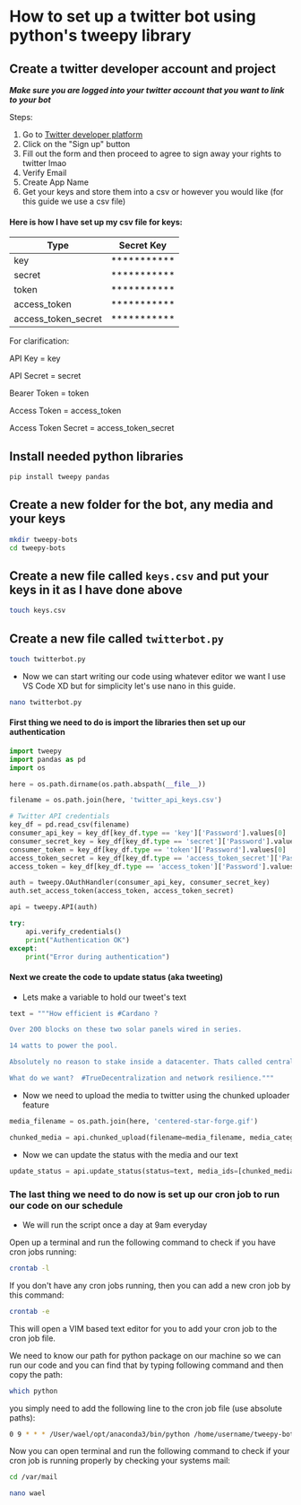 # How to set up a twitter bot using python's tweepy library

## Create a twitter developer account and project

***Make sure you are logged into your twitter account that you want to link to your bot***

Steps:

1. Go to [Twitter developer platform](https://developer.twitter.com/)
2. Click on the "Sign up" button
3. Fill out the form  and then proceed to agree to sign away your rights to twitter lmao
4. Verify Email
5. Create App Name
6. Get your keys and store them into a csv or however you would like (for this guide we use a csv file)

#### Here is how I have set up my csv file for keys:

| Type                | Secret Key   |
|---------------------|--------------|
| key                 | ***********  |
| secret              | ***********  |
| token               | ***********  |
| access_token        | ***********  |
| access_token_secret | ***********  |

For clarification:

API Key = key 

API Secret = secret 

Bearer Token = token

Access Token = access_token 

Access Token Secret = access_token_secret



## Install needed python libraries

```python
pip install tweepy pandas
```

## Create a new folder for the bot, any media and your keys

```bash
mkdir tweepy-bots
cd tweepy-bots
```
## Create a new file called `keys.csv` and put your keys in it as I have done above

```bash
touch keys.csv
```

## Create a new file called `twitterbot.py`

```bash
touch twitterbot.py
```
- Now we can start writing our code using whatever editor we want I use VS Code XD but for simplicity let's use nano in this guide.

```bash
nano twitterbot.py
```
#### First thing we need to do is import the libraries then set up our authentication

```python
import tweepy
import pandas as pd
import os

here = os.path.dirname(os.path.abspath(__file__))

filename = os.path.join(here, 'twitter_api_keys.csv')

# Twitter API credentials
key_df = pd.read_csv(filename)
consumer_api_key = key_df[key_df.type == 'key']['Password'].values[0]
consumer_secret_key = key_df[key_df.type == 'secret']['Password'].values[0]
consumer_token = key_df[key_df.type == 'token']['Password'].values[0]
access_token_secret = key_df[key_df.type == 'access_token_secret']['Password'].values[0]
access_token = key_df[key_df.type == 'access_token']['Password'].values[0]

auth = tweepy.OAuthHandler(consumer_api_key, consumer_secret_key)
auth.set_access_token(access_token, access_token_secret)

api = tweepy.API(auth)

try:
    api.verify_credentials()
    print("Authentication OK")
except:
    print("Error during authentication")
```

#### Next we create the code to update status (aka tweeting)

- Lets make a variable to hold our tweet's text

```python
text = """How efficient is #Cardano ? 

Over 200 blocks on these two solar panels wired in series. 

14 watts to power the pool. 

Absolutely no reason to stake inside a datacenter. Thats called centralization. 

What do we want?  #TrueDecentralization and network resilience."""

```
- Now we need to upload the media to twitter using the chunked uploader feature

```python
media_filename = os.path.join(here, 'centered-star-forge.gif')

chunked_media = api.chunked_upload(filename=media_filename, media_category='tweet_gif')
```
- Now we can update the status with the media and our text
```python
update_status = api.update_status(status=text, media_ids=[chunked_media.media_id])
```

### The last thing we need to do now is set up our cron job to run our code on our schedule

- We will run the script once a day at 9am everyday

Open up a terminal and run the following command to check if you have cron jobs running:

```bash
crontab -l
```

If you don't have any cron jobs running, then you can add a new cron job by this command:

```bash
crontab -e
```
This will open a VIM based text editor for you to add your cron job to the cron job file.

We need to know our path for python package on our machine so we can run our code and you can find that by typing following command and then copy the path:
```bash
which python
```

you simply need to add the following line to the cron job file (use absolute paths):
```bash
0 9 * * * /User/wael/opt/anaconda3/bin/python /home/username/tweepy-bots/twitterbot.py
```

Now you can open terminal and run the following command to check if your cron job is running properly by checking your systems mail:

```bash
cd /var/mail

nano wael
```
